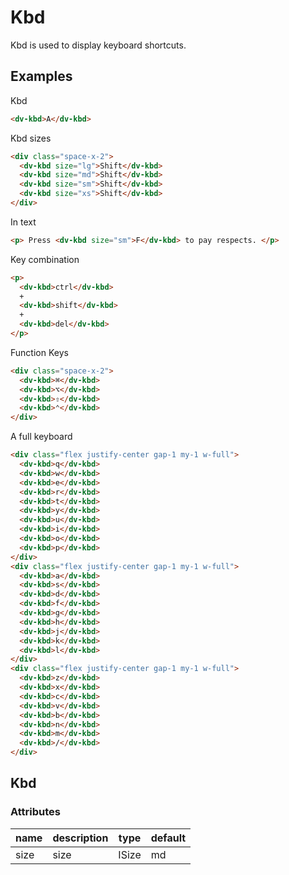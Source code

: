 # Kbd

Kbd is used to display keyboard shortcuts.

## Examples

Kbd

```html :::demo
<dv-kbd>A</dv-kbd>
```

Kbd sizes

```html :::demo
<div class="space-x-2">
  <dv-kbd size="lg">Shift</dv-kbd>
  <dv-kbd size="md">Shift</dv-kbd>
  <dv-kbd size="sm">Shift</dv-kbd>
  <dv-kbd size="xs">Shift</dv-kbd>
</div>
```

In text

```html :::demo
<p> Press <dv-kbd size="sm">F</dv-kbd> to pay respects. </p>
```

Key combination

```html :::demo
<p>
  <dv-kbd>ctrl</dv-kbd>
  +
  <dv-kbd>shift</dv-kbd>
  +
  <dv-kbd>del</dv-kbd>
</p>
```

Function Keys

```html :::demo
<div class="space-x-2">
  <dv-kbd>⌘</dv-kbd>
  <dv-kbd>⌥</dv-kbd>
  <dv-kbd>⇧</dv-kbd>
  <dv-kbd>⌃</dv-kbd>
</div>
```

A full keyboard

```html :::demo
<div class="flex justify-center gap-1 my-1 w-full">
  <dv-kbd>q</dv-kbd>
  <dv-kbd>w</dv-kbd>
  <dv-kbd>e</dv-kbd>
  <dv-kbd>r</dv-kbd>
  <dv-kbd>t</dv-kbd>
  <dv-kbd>y</dv-kbd>
  <dv-kbd>u</dv-kbd>
  <dv-kbd>i</dv-kbd>
  <dv-kbd>o</dv-kbd>
  <dv-kbd>p</dv-kbd>
</div>
<div class="flex justify-center gap-1 my-1 w-full">
  <dv-kbd>a</dv-kbd>
  <dv-kbd>s</dv-kbd>
  <dv-kbd>d</dv-kbd>
  <dv-kbd>f</dv-kbd>
  <dv-kbd>g</dv-kbd>
  <dv-kbd>h</dv-kbd>
  <dv-kbd>j</dv-kbd>
  <dv-kbd>k</dv-kbd>
  <dv-kbd>l</dv-kbd>
</div>
<div class="flex justify-center gap-1 my-1 w-full">
  <dv-kbd>z</dv-kbd>
  <dv-kbd>x</dv-kbd>
  <dv-kbd>c</dv-kbd>
  <dv-kbd>v</dv-kbd>
  <dv-kbd>b</dv-kbd>
  <dv-kbd>n</dv-kbd>
  <dv-kbd>m</dv-kbd>
  <dv-kbd>/</dv-kbd>
</div>
```

## Kbd

### Attributes

| name | description | type  | default |
| ---- | ----------- | ----- | ------- |
| size | size        | ISize | md      |
